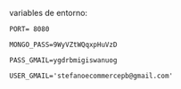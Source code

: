 variables de entorno:

    PORT= 8080

    MONGO_PASS=9WyVZtWQqxpHuVzD

    PASS_GMAIL=ygdrbmigiswanuog

    USER_GMAIL='stefanoecommercepb@gmail.com'
